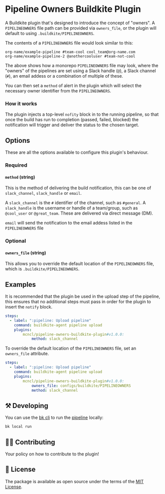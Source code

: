 # Pipeline Owners Buildkite Plugin 

A Buildkite plugin that's designed to introduce the concept of "owners". A `PIPELINEOWNERS` file path can be provided via `owners_file`, or the plugin will default to using `.buildkite/PIPELINEOWNERS`.

The contents of a `PIPELINEOWNERS` file would look similar to this:

```
org-name/example-pipeline #team-cool cool_team@org-name.com
org-name/example-pipeline-2 @anothercooluser #team-not-cool
```

The above shows how a monorepo `PIPELINEOWNERS` file may look, where the "owners" of the pipelines are set using a Slack handle (`@`), a Slack channel (`#`), an email addess or a combination of multiple of these.

You can then set a `method` of alert in the plugin which will select the necessary owner identifier from the `PIPELINEOWNERS`.

### How it works

The plugin injects a top-level `nofity` block in to the running pipeline, so that once the build has run to completion (passed, failed, blocked) the notification will trigger and deliver the status to the chosen target.

## Options

These are all the options available to configure this plugin's behaviour.

### Required

#### `method` (string)

This is the method of delivering the build notification, this can be one of `slack_channel`, `slack_handle` or `email`.

A `slack_channel` is the `#` identifier of the channel, such as `#general`. A `slack_handle` is the username or handle of a team/group, such as `@cool_user` or `@great_team`. These are delivered via direct message (DM).

`email` will send the notification to the email addess listed in the `PIPELINEOWNERS` file

### Optional

#### `owners_file` (string)

This allows you to override the default location of the `PIPELINEOWNERS` file, which is `.buildkite/PIPELINEOWNERS`.

## Examples

It is recommended that the plugin be used in the upload step of the pipeline, this ensures that no additional steps must pass in order for the plugin to insert the `notify` block.

```yaml
steps:
  - label: ":pipeline: Upload pipeline"
    command: buildkite-agent pipeline upload
    plugins:
        mcncl/pipeline-owners-buildkite-plugin#v1.0.0:
            method: slack_channel
```

To override the default location of the `PIPELINEOWNERS` file, set an `owners_file` attribute.

```yaml
steps:
  - label: ":pipeline: Upload pipeline"
    command: buildkite-agent pipeline upload
    plugins:
        mcncl/pipeline-owners-buildkite-plugin#v1.0.0:
            owners_file: configs/buildkite/PIPELINEOWNERS
            method: slack_channel
```

## ⚒ Developing

You can use the [bk cli](https://github.com/buildkite/cli) to run the [pipeline](.buildkite/pipeline.yml) locally:

```bash
bk local run
```

## 👩‍💻 Contributing

Your policy on how to contribute to the plugin!

## 📜 License

The package is available as open source under the terms of the [MIT License](https://opensource.org/licenses/MIT).
